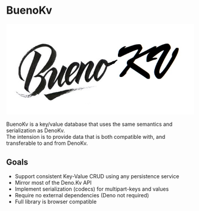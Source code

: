 # BuenoKv
![Alt text](Bueno.jpg)   

BuenoKv is a key/value database that uses the same semantics and serialization as DenoKv.    
The intension is to provide data that is both compatible with, and transferable to and from DenoKv.

## Goals
- Support consistent Key-Value CRUD using any persistence service 
- Mirror most of the Deno.Kv API 
- Implement serialization (codecs) for multipart-keys and values 
- Require no external dependencies (Deno not required)
- Full library is browser compatible

